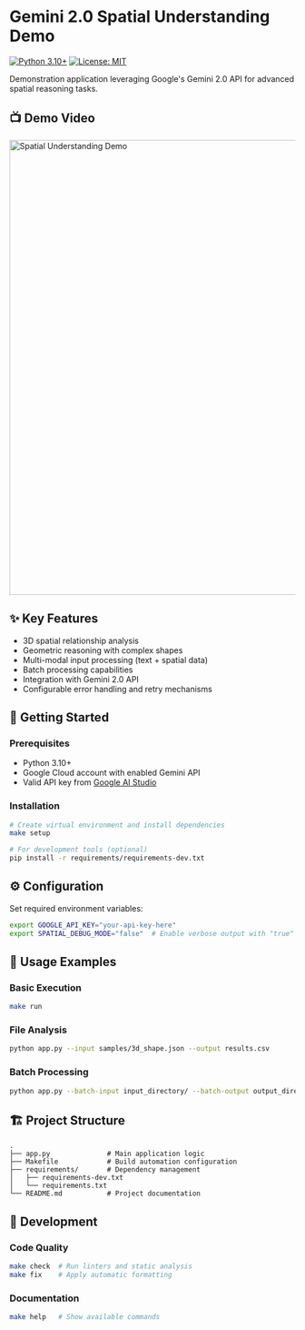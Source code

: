 # Gemini 2.0 Spatial Understanding Demo

[![Python 3.10+](https://img.shields.io/badge/python-3.10%2B-blue.svg)](https://www.python.org/downloads/)
[![License: MIT](https://img.shields.io/badge/License-MIT-yellow.svg)](https://opensource.org/licenses/MIT)

Demonstration application leveraging Google's Gemini 2.0 API for advanced spatial reasoning tasks.

## 📺 Demo Video
<a href="https://youtu.be/gIKV66HZMBU">
<img src="https://i.imgur.com/LUlTcdk.png" width="800" alt="Spatial Understanding Demo">
</a>

## ✨ Key Features
- 3D spatial relationship analysis
- Geometric reasoning with complex shapes
- Multi-modal input processing (text + spatial data)
- Batch processing capabilities
- Integration with Gemini 2.0 API
- Configurable error handling and retry mechanisms

## 🚀 Getting Started

### Prerequisites
- Python 3.10+
- Google Cloud account with enabled Gemini API
- Valid API key from [Google AI Studio](https://aistudio.google.com/app/apikey)

### Installation
```bash
# Create virtual environment and install dependencies
make setup

# For development tools (optional)
pip install -r requirements/requirements-dev.txt
```

## ⚙️ Configuration
Set required environment variables:
```bash
export GOOGLE_API_KEY="your-api-key-here"
export SPATIAL_DEBUG_MODE="false"  # Enable verbose output with "true"
```

## 🧠 Usage Examples

### Basic Execution
```bash
make run
```

### File Analysis
```bash
python app.py --input samples/3d_shape.json --output results.csv
```

### Batch Processing
```bash
python app.py --batch-input input_directory/ --batch-output output_directory/
```

## 🏗 Project Structure
```
.
├── app.py              # Main application logic
├── Makefile            # Build automation configuration
├── requirements/       # Dependency management
│   ├── requirements-dev.txt
│   └── requirements.txt
└── README.md           # Project documentation
```

## 🔧 Development

### Code Quality
```bash
make check  # Run linters and static analysis
make fix    # Apply automatic formatting
```

### Documentation
```bash
make help   # Show available commands
```


